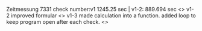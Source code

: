 Zeitmessung 7331 check number:v1 1245.25 sec | v1-2: 889.694 sec <>
v1-2 improved formular <>
v1-3 made calculation into a function. added loop to keep program open after each check. <>
